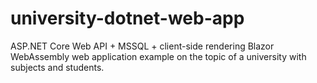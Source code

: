 # university-dotnet-web-app

ASP.NET Core Web API + MSSQL + client-side rendering Blazor WebAssembly web application example on the topic of a university with subjects and students.